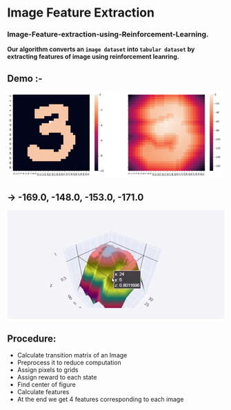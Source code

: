 # Image Feature Extraction
<h3>Image-Feature-extraction-using-Reinforcement-Learning.</h3>

**Our algorithm converts an `image dataset` into `tabular dataset` by extracting features of image using reinforcement leanring.**
<h2>Demo :-</h1>
<p>
    <img src="resources/2.png" width="500" height="200" />
</p>
<h2>→ -169.0, -148.0, -153.0, -171.0</h2>


<p></p>
<img src="resources/demo.gif" />

## Procedure: 
 * Calculate transition matrix of an Image
 * Preprocess it to reduce computation
 * Assign pixels to grids
 * Assign reward to each state
 * Find center of figure
 * Calculate features
 * At the end we get 4 features corresponding to each image
